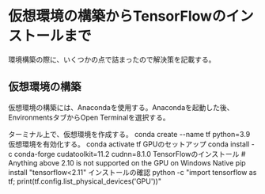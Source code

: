 # 仮想環境の構築からTensorFlowのインストールまで
環境構築の際に、いくつかの点で詰まったので解決策を記載する。
## 仮想環境の構築
仮想環境の構築には、Anacondaを使用する。Anacondaを起動した後、EnvironmentsタブからOpen Terminalを選択する。

ターミナル上で、仮想環境を作成する。
    conda create --name tf python=3.9
仮想環境を有効化する。
    conda activate tf
GPUのセットアップ
    conda install -c conda-forge cudatoolkit=11.2 cudnn=8.1.0
TensorFlowのインストール
    # Anything above 2.10 is not supported on the GPU on Windows Native
    pip install "tensorflow<2.11" 
インストールの確認
    python -c "import tensorflow as tf; print(tf.config.list_physical_devices('GPU'))"
